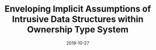 ---
layout: "publication"
title: "Enveloping Implicit Assumptions of Intrusive Data Structures within Ownership Type System"
date: 2019-10-27
copyright: "© ACM 2019. This is the author's version of the work. It is posted here for your personal use. Not for redistribution. The definitive Version of Record was published in Proceedings of the 10th Workshop on Programming Languages and Operating Systems (PLOS@SOSP), [https://dl.acm.org/doi/pdf/10.1145/3365137.3365403](https://dl.acm.org/doi/pdf/10.1145/3365137.3365403)."
where: "Proceedings of the 10th Workshop on Programming Languages and Operating Systems (PLOS@SOSP)"
pdf: "/publication/rust-intrusive-plos19.pdf"
---